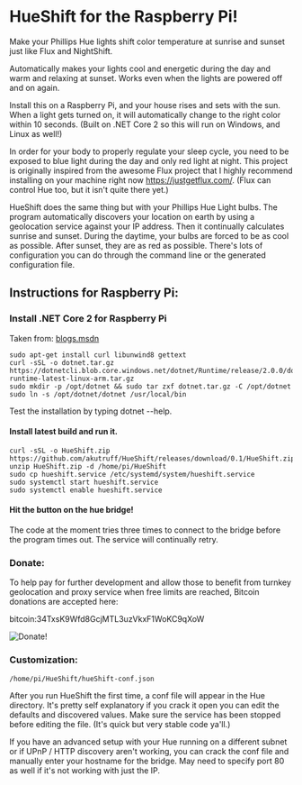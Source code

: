 # HueShift for the Raspberry Pi!

Make your Phillips Hue lights shift color temperature at sunrise and sunset just like Flux and NightShift.  

Automatically makes your lights cool and energetic during the day and warm and relaxing at sunset.  Works even when the lights are powered off and on again.

Install this on a Raspberry Pi, and your house rises and sets with the sun.  When a light gets turned on, it will automatically change to the right color within 10 seconds.  (Built on .NET Core 2 so this will run on Windows, and Linux as well!)

In order for your body to properly regulate your sleep cycle, you need to be exposed to blue light during the day and only red light at night.  This project is originally inspired from the awesome Flux project that I highly recommend installing on your machine right now https://justgetflux.com/.  (Flux can control Hue too, but it isn't quite there yet.) 

HueShift does the same thing but with your Phillips Hue Light bulbs.  The program automatically discovers your location on earth by using a geolocation service against your IP address.  Then it continually calculates sunrise and sunset.  During the daytime, your bulbs are forced to be as cool as possible.  After sunset, they are as red as possible. There's lots of configuration you can do through the command line or the generated configuration file.

## Instructions for Raspberry Pi:

### Install .NET Core 2 for Raspberry Pi 

Taken from: [blogs.msdn](https://blogs.msdn.microsoft.com/david/2017/07/20/setting_up_raspian_and_dotnet_core_2_0_on_a_raspberry_pi/)
```
sudo apt-get install curl libunwind8 gettext
curl -sSL -o dotnet.tar.gz https://dotnetcli.blob.core.windows.net/dotnet/Runtime/release/2.0.0/dotnet-runtime-latest-linux-arm.tar.gz 
sudo mkdir -p /opt/dotnet && sudo tar zxf dotnet.tar.gz -C /opt/dotnet
sudo ln -s /opt/dotnet/dotnet /usr/local/bin
```
Test the installation by typing 
dotnet --help.

#### Install latest build and run it.

```
curl -sSL -o HueShift.zip https://github.com/akutruff/HueShift/releases/download/0.1/HueShift.zip 
unzip HueShift.zip -d /home/pi/HueShift
sudo cp hueshift.service /etc/systemd/system/hueshift.service
sudo systemctl start hueshift.service
sudo systemctl enable hueshift.service
```
#### Hit the button on the hue bridge!  

The code at the moment tries three times to connect to the bridge before the program times out.  The service will continually retry.

### Donate:
To help pay for further development and allow those to benefit from turnkey geolocation and proxy service when free limits are reached, Bitcoin donations are accepted here:

bitcoin:34TxsK9Wfd8GcjMTL3uzVkxF1WoKC9qXoW

![Donate!](https://github.com/akutruff/HueShift/blob/master/img/donate.png)


### Customization:

`/home/pi/HueShift/hueShift-conf.json`

After you run HueShift the first time, a conf file will appear in the Hue directory.  It's pretty self explanatory if you crack it open you can edit the defaults and discovered values.  Make sure the service has been stopped before editing the file.  (It's quick but very stable code ya'll.)

If you have an advanced setup with your Hue running on a different subnet or if UPnP / HTTP discovery aren't working, you can crack the conf file and manually enter your hostname for the bridge.  May need to specify port 80 as well if it's not working with just the IP.

